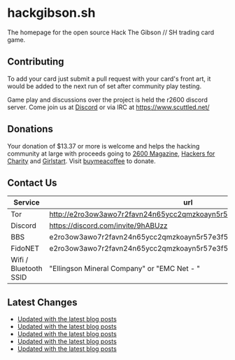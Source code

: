 # hackgibson.sh
The homepage for the open source Hack The Gibson // SH trading card game.


## Contributing

To add your card just submit a pull request with your card's front art, it would be added to the next run of set after community play testing.

Game play and discussions over the project is held the r2600 discord server. Come join us at [Discord](https://discord.com/invite/9hABUzz) or via IRC at https://www.scuttled.net/


## Donations

Your donation of $13.37 or more is welcome and helps the hacking community at large with proceeds going to [2600 Magazine](https://2600.com/), [Hackers for Charity](https://hackersforcharity.org) and [Girlstart](https://girlstart.org).  Visit [buymeacoffee](https://www.buymeacoffee.com/hackgibson.sh) to donate.


## Contact Us

Service | url
-|-
Tor | http://e2ro3ow3awo7r2favn24n65ycc2qmzkoayn5r57e3f56nvjwdcgg32ad.onion
Discord | https://discord.com/invite/9hABUzz
BBS | e2ro3ow3awo7r2favn24n65ycc2qmzkoayn5r57e3f56nvjwdcgg32ad.onion:23
FidoNET | e2ro3ow3awo7r2favn24n65ycc2qmzkoayn5r57e3f56nvjwdcgg32ad.onion:24554
Wifi / Bluetooth SSID | "Ellingson Mineral Company" or "EMC Net - <fidonet address>"

## Latest Changes
<!-- BLOG-POST-LIST:START -->
- [Updated with the latest blog posts](https://github.com/DFW2600/hackgibson.sh/commit/a6fd76f5f13e015e4872fe26d8c2e2f960b0e98b)
- [Updated with the latest blog posts](https://github.com/DFW2600/hackgibson.sh/commit/5146ec0217fd47de09531325ae5ec997aaaf1d12)
- [Updated with the latest blog posts](https://github.com/DFW2600/hackgibson.sh/commit/0226095bff979f6933ae6f5491fa0d3218fe3be0)
- [Updated with the latest blog posts](https://github.com/DFW2600/hackgibson.sh/commit/c1877b516f835de14118865d4823aaddf59f1493)
- [Updated with the latest blog posts](https://github.com/DFW2600/hackgibson.sh/commit/d3d7d88e1c62625a3991070b14fbddd3e960f5bc)
<!-- BLOG-POST-LIST:END -->
